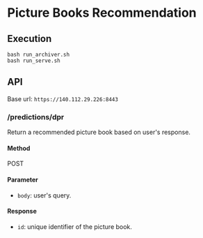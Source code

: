 # Picture Books Recommendation

## Execution
```
bash run_archiver.sh
bash run_serve.sh
```

## API
Base url: `https://140.112.29.226:8443`

### /predictions/dpr
Return a recommended picture book based on user's response.

#### Method
POST

#### Parameter
- `body`: user's query.

#### Response
- `id`: unique identifier of the picture book.
